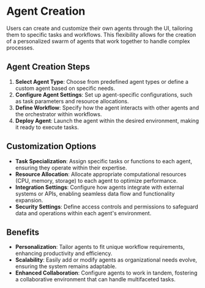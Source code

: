 # Agent Creation

Users can create and customize their own agents through the UI, tailoring them to specific tasks and workflows. This flexibility allows for the creation of a personalized swarm of agents that work together to handle complex processes.

## Agent Creation Steps

1. **Select Agent Type**: Choose from predefined agent types or define a custom agent based on specific needs.
2. **Configure Agent Settings**: Set up agent-specific configurations, such as task parameters and resource allocations.
3. **Define Workflow**: Specify how the agent interacts with other agents and the orchestrator within workflows.
4. **Deploy Agent**: Launch the agent within the desired environment, making it ready to execute tasks.

## Customization Options

- **Task Specialization**: Assign specific tasks or functions to each agent, ensuring they operate within their expertise.
- **Resource Allocation**: Allocate appropriate computational resources (CPU, memory, storage) to each agent to optimize performance.
- **Integration Settings**: Configure how agents integrate with external systems or APIs, enabling seamless data flow and functionality expansion.
- **Security Settings**: Define access controls and permissions to safeguard data and operations within each agent's environment.

## Benefits

- **Personalization**: Tailor agents to fit unique workflow requirements, enhancing productivity and efficiency.
- **Scalability**: Easily add or modify agents as organizational needs evolve, ensuring the system remains adaptable.
- **Enhanced Collaboration**: Configure agents to work in tandem, fostering a collaborative environment that can handle multifaceted tasks.
